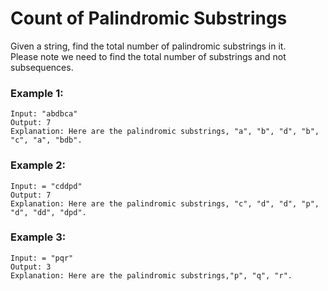 # Count of Palindromic Substrings

Given a string, find the total number of palindromic substrings in it.   
Please note we need to find the total number of substrings and not subsequences.

### Example 1:
```
Input: "abdbca"
Output: 7
Explanation: Here are the palindromic substrings, "a", "b", "d", "b", "c", "a", "bdb".
```

### Example 2:
```
Input: = "cddpd"
Output: 7
Explanation: Here are the palindromic substrings, "c", "d", "d", "p", "d", "dd", "dpd".
```

### Example 3:
```
Input: = "pqr"
Output: 3
Explanation: Here are the palindromic substrings,"p", "q", "r".
```



